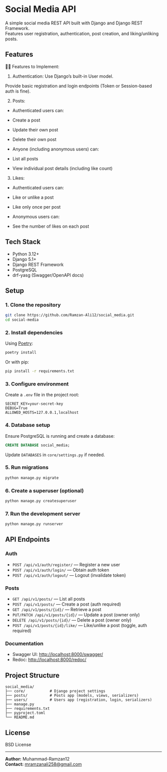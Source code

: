 # Social Media API

A simple social media REST API built with Django and Django REST Framework.  
Features user registration, authentication, post creation, and liking/unliking posts.

## Features
🧑‍💻 Features to Implement:
1. Authentication:
Use Django’s built-in User model.


Provide basic registration and login endpoints (Token or Session-based auth is fine).


2. Posts:
- Authenticated users can:


- Create a post


- Update their own post


- Delete their own post


- Anyone (including anonymous users) can:


- List all posts


- View individual post details (including like count)



3. Likes:
- Authenticated users can:


- Like or unlike a post


- Like only once per post


- Anonymous users can:


- See the number of likes on each post


## Tech Stack

- Python 3.12+
- Django 5.1+
- Django REST Framework
- PostgreSQL
- drf-yasg (Swagger/OpenAPI docs)

## Setup

### 1. Clone the repository

```bash
git clone https://github.com/Ramzan-Ali12/social_media.git
cd social-media
```

### 2. Install dependencies

Using [Poetry](https://python-poetry.org/):

```bash
poetry install
```

Or with pip:

```bash
pip install -r requirements.txt
```

### 3. Configure environment

Create a `.env` file in the project root:

```
SECRET_KEY=your-secret-key
DEBUG=True
ALLOWED_HOSTS=127.0.0.1,localhost
```

### 4. Database setup

Ensure PostgreSQL is running and create a database:

```sql
CREATE DATABASE social_media;
```

Update `DATABASES` in `core/settings.py` if needed.

### 5. Run migrations

```bash
python manage.py migrate
```

### 6. Create a superuser (optional)

```bash
python manage.py createsuperuser
```

### 7. Run the development server

```bash
python manage.py runserver
```

## API Endpoints

### Auth

- `POST /api/v1/auth/register/` — Register a new user
- `POST /api/v1/auth/login/` — Obtain auth token
- `POST /api/v1/auth/logout/` — Logout (invalidate token)

### Posts

- `GET /api/v1/posts/` — List all posts
- `POST /api/v1/posts/` — Create a post (auth required)
- `GET /api/v1/posts/{id}/` — Retrieve a post
- `PUT/PATCH /api/v1/posts/{id}/` — Update a post (owner only)
- `DELETE /api/v1/posts/{id}/` — Delete a post (owner only)
- `POST /api/v1/posts/{id}/like/` — Like/unlike a post (toggle, auth required)

### Documentation

- Swagger UI: [http://localhost:8000/swagger/](http://localhost:8000/swagger/)
- Redoc: [http://localhost:8000/redoc/](http://localhost:8000/redoc/)

## Project Structure

```
social_media/
├── core/           # Django project settings
├── posts/          # Posts app (models, views, serializers)
├── users/          # Users app (registration, login, serializers)
├── manage.py
├── requirements.txt
├── pyproject.toml
└── README.md
```

## License

BSD License

---

**Author:** Muhammad-Ramzan12  
**Contact:** mramzanali258@gmail.com
